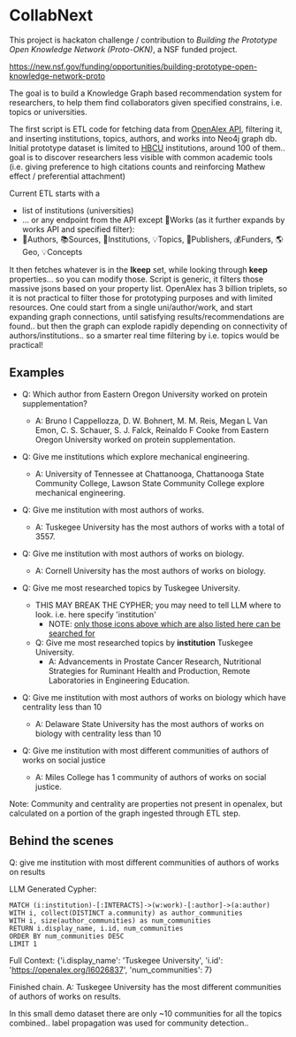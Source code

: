 # CollabNext

This project is hackaton challenge / contribution to *Building the Prototype Open Knowledge Network (Proto-OKN)*, a NSF funded project. 

https://new.nsf.gov/funding/opportunities/building-prototype-open-knowledge-network-proto

The goal is to build a Knowledge Graph based recommendation system for researchers, to help them find collaborators given specified constrains, i.e. topics or universities. 

The first script is ETL code for fetching data from [OpenAlex API](https://openalex.org/), filtering it, and inserting institutions, topics, authors, and works into Neo4j graph db. Initial prototype dataset is limited to [HBCU](https://en.wikipedia.org/wiki/List_of_historically_black_colleges_and_universities) institutions, around 100 of them.. goal is to discover researchers less visible with common academic tools (i.e. giving preference to high citations counts and reinforcing Mathew effect / preferential attachment)


Current ETL starts with a 
 - list of institutions (universities)
 - ... or any endpoint from the API except 📄Works (as it further expands by works API and specified filter):
 - 👩Authors, 📚Sources, 🏫Institutions, 💡Topics, 🏢Publishers, 💰Funders, 🌎Geo, 💡Concepts

It then fetches whatever is in the **lkeep** set, while looking through **keep** properties... so you can modify those. Script is generic, it filters those massive jsons based on your property list. OpenAlex has 3 billion triplets, so it is not practical to filter those for prototyping purposes and with limited resources. One could start from a single uni/author/work, and start expanding graph connections, until satisfying results/recommendations are found.. but then the graph can explode rapidly depending on connectivity of authors/institutions.. so a smarter real time filtering by i.e. topics would be practical!


## Examples

 - Q: Which author from Eastern Oregon University worked on protein supplementation?
   - A: Bruno I Cappellozza, D. W. Bohnert, M. M. Reis, Megan L Van Emon, C. S. Schauer, S. J. Falck, Reinaldo F Cooke from Eastern Oregon University worked on protein supplementation.

 - Q: Give me institutions which explore mechanical engineering.
   - A: University of Tennessee at Chattanooga, Chattanooga State Community College, Lawson State Community College explore mechanical engineering.

 - Q: Give me institution with most authors of works.
   - A: Tuskegee University has the most authors of works with a total of 3557.

 - Q: Give me institution with most authors of works on biology.
   - A: Cornell University has the most authors of works on biology.
  
 - Q: Give me most researched topics by Tuskegee University.
   - THIS MAY BREAK THE CYPHER; you may need to tell LLM where to look. i.e. here specify 'institution'
       - NOTE: [only those icons above which are also listed here can be searched for](https://github.com/beviah/CollabNext/blob/main/openalex_api_etl.py#L172)
   - Q: Give me most researched topics by **institution** Tuskegee University.
     - A: Advancements in Prostate Cancer Research, Nutritional Strategies for Ruminant Health and Production, Remote Laboratories in Engineering Education.

 - Q: Give me institution with most authors of works on biology which have centrality less than 10
   - A: Delaware State University has the most authors of works on biology with centrality less than 10
    
 - Q: Give me institution with most different communities of authors of works on social justice
   - A: Miles College has 1 community of authors of works on social justice.

Note: Community and centrality are properties not present in openalex, but calculated on a portion of the graph ingested through ETL step. 

## Behind the scenes

Q: give me institution with most different communities of authors of works on results

LLM Generated Cypher:
```
MATCH (i:institution)-[:INTERACTS]->(w:work)-[:author]->(a:author)
WITH i, collect(DISTINCT a.community) as author_communities
WITH i, size(author_communities) as num_communities
RETURN i.display_name, i.id, num_communities
ORDER BY num_communities DESC
LIMIT 1
```

Full Context:
{'i.display_name': 'Tuskegee University', 'i.id': 'https://openalex.org/I6026837', 'num_communities': 7}

Finished chain.
A: Tuskegee University has the most different communities of authors of works on results.

In this small demo dataset there are only ~10 communities for all the topics combined.. label propagation was used for community detection.. 
